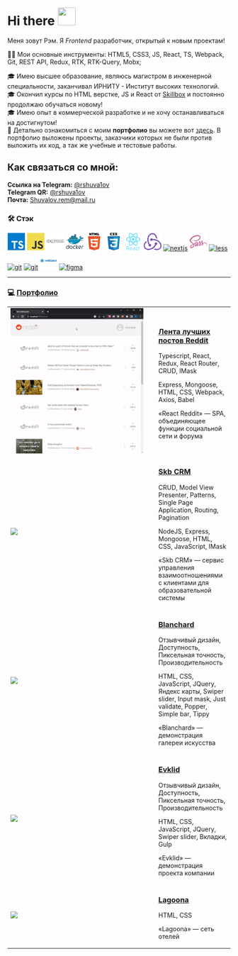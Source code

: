 # Hi there <img src="https://media.giphy.com/media/hvRJCLFzcasrR4ia7z/giphy.gif" width="40" height="40">

Меня зовут Рэм. Я _Frontend_ разработчик, открытый к новым проектам!

👩‍💻 Мои основные инструменты: HTML5, CSS3, JS, React, TS, Webpack, Git, REST API, Redux, RTK, RTK-Query, Mobx;

🎓 Имею высшее образование, являюсь магистром в инженерной специальности, заканчивал ИРНИТУ - Институт высоких технологий.  
🎓 Окончил курсы по HTML верстке, JS и React от [Skillbox](https://skillbox.ru/) и постоянно продолжаю обучаться новому!  
🎓 Имею опыт в коммерческой разработке и не хочу останавливаться на достигнутом!  
👜 Детально ознакомиться с моим **портфолио** вы можете вот [здесь](https://github.com/rshuva1ov?tab=repositories). В портфолио выложены проекты, заказчики которых не были против выложить их код, а так же учебные и тестовые работы.

## Как связаться со мной:

**Ссылка на Telegram:** [@rshuva1ov](https://t.me/rshuva1ov/)  
**Telegram QR:** [@rshuva1ov](https://user-images.githubusercontent.com/102639623/173983628-a42a5093-2bc4-4f37-9b08-9c9e82f47a4c.png)  
**Почта:** Shuvalov.rem@mail.ru

### 🛠 Стэк

<p align="left">
<!-- TypeScript -->
<a href="https://www.typescriptlang.org/" target="_blank" rel="noreferrer"><img src="https://raw.githubusercontent.com/devicons/devicon/master/icons/typescript/typescript-original.svg" alt="typescript" height="40"/></a>
<!-- JavaScript -->
<a href="https://developer.mozilla.org/en-US/docs/Web/JavaScript" target="_blank" rel="noreferrer"><img src="https://raw.githubusercontent.com/devicons/devicon/master/icons/javascript/javascript-original.svg" alt="javascript" height="40"/></a>
<!-- Express -->
<a href="https://expressjs.com" target="_blank" rel="noreferrer"> <img src="https://raw.githubusercontent.com/devicons/devicon/master/icons/express/express-original-wordmark.svg" alt="express" height="40"/></a>
<!-- Docker -->
<a href="https://www.docker.com/" target="_blank" rel="noreferrer"> <img src="https://raw.githubusercontent.com/devicons/devicon/master/icons/docker/docker-original-wordmark.svg" alt="docker" height="40"/></a>
<!-- HTML -->
<a href="https://www.w3.org/html/" target="_blank" rel="noreferrer"> <img src="https://raw.githubusercontent.com/devicons/devicon/master/icons/html5/html5-original-wordmark.svg" alt="html5" height="40"/></a>
<!-- CSS -->
<a href="https://www.w3schools.com/css/" target="_blank" rel="noreferrer"><img src="https://raw.githubusercontent.com/devicons/devicon/master/icons/css3/css3-original-wordmark.svg" alt="css3" height="40"/></a>
<!-- React -->
<a href="https://reactjs.org/" target="_blank" rel="noreferrer"> <img src="https://raw.githubusercontent.com/devicons/devicon/master/icons/react/react-original-wordmark.svg" alt="react" height="40"/></a>
<!-- Redux -->
<a href="https://redux.js.org" target="_blank" rel="noreferrer"> <img src="https://raw.githubusercontent.com/devicons/devicon/master/icons/redux/redux-original.svg" alt="redux" height="40"/></a>
<!-- Next -->
<a href="https://nextjs.org/" target="_blank" rel="noreferrer"> <img src="https://cdn.worldvectorlogo.com/logos/nextjs-2.svg" alt="nextjs" height="40"/></a>
<!-- Sass -->
<a href="https://sass-lang.com" target="_blank" rel="noreferrer"> <img src="https://raw.githubusercontent.com/devicons/devicon/master/icons/sass/sass-original.svg" alt="sass" height="40"/></a>
<!-- Less -->
<a href="https://lesscss.org/" target="_blank" rel="noreferrer"> <img src="https://www.vectorlogo.zone/logos/lesscss/lesscss-ar21.svg" alt="less" height="40"/></a>
<!-- Git -->
<a href="https://git-scm.com" target="_blank" rel="noreferrer"> <img src="https://www.vectorlogo.zone/logos/git-scm/git-scm-icon.svg" alt="git" height="40"/></a>
<!-- GitLab -->
<a href="https://about.gitlab.com" target="_blank" rel="noreferrer"> <img src="https://www.vectorlogo.zone/logos/gitlab/gitlab-ar21.svg" alt="git" height="40"/></a>
<!-- Webpack -->
<a href="https://webpack.js.org" target="_blank" rel="noreferrer"> <img src="https://raw.githubusercontent.com/devicons/devicon/d00d0969292a6569d45b06d3f350f463a0107b0d/icons/webpack/webpack-original-wordmark.svg" alt="webpack" height="40"/></a>
<!-- Figma -->
<a href="https://www.figma.com/" target="_blank" rel="noreferrer"> <img src="https://www.vectorlogo.zone/logos/figma/figma-icon.svg" alt="figma" height="40"/></a>
</p>
<hr>

### 💻 [Портфолио](https://github.com/rshuva1ov?tab=repositories)

<table>
<tr>
<td width="320px">
<a href="https://github.com/rshuva1ov/react-reddit" title="Открыть репозиторий">
<img src="assets/reddit.gif" width="300px" />
</a>
</td>
<td>
<h3><a href="https://github.com/rshuva1ov/react-reddit" title="Открыть репозиторий">Лента лучших постов Reddit</a></h3>
<p>Typescript, React, Redux, React Router, CRUD, IMask</p>
<p>Express, Mongoose, HTML, CSS, Webpack, Axios, Babel</p>
<p>«React Reddit» — SPA, объединяющее функции социальной сети и форума</p>
</td>
</tr>
<tr>
<td width="320px">
<a href="https://github.com/rshuva1ov/CRM" title="Открыть репозиторий">
<img src="assets/skb-crm.gif" width="300px" />
</a>
</td>
<td>
<h3><a href="https://github.com/rshuva1ov/CRM" title="Открыть репозиторий">Skb CRM</a></h3>
<p>CRUD, Model View Presenter, Patterns, Single Page Application, Routing, Pagination</p>
<p>NodeJS, Express, Mongoose, HTML, CSS, JavaScript, IMask</p>
<p>«Skb CRM» — сервис управления взаимоотношениями с клиентами для образовательной системы</p>
</td>
</tr>
<td width="320px">
<a href="https://github.com/rshuva1ov/Blanchard-gallery-landing" title="Посмотреть демонстрацию проекта">
<img src="assets/blanchard.gif" width="300px" />
</a>
</td>
<td>
<h3><a href="https://github.com/rshuva1ov/Blanchard-gallery-landing" title="Открыть репозиторий">Blanchard</a></h3>
<p>Отзывчивый дизайн, Доступность, Пиксельная точность, Производительность</p>
<p>HTML, CSS, JavaScript, JQuery, Яндекс карты, Swiper slider, Input mask, Just validate, Popper, Simple bar, Tippy</p>
<p>«Blanchard» — демонстрация галереи искусства</p>
</td>

<tr>
<td width="320px">
<a href="https://github.com/rshuva1ov/Evklid-landing" title="Посмотреть демонстрацию проекта">
<img src="assets/evklid.gif" width="300px" />
</a>
</td>
<td>
<h3><a href="https://github.com/rshuva1ov/Evklid-landing" title="Открыть репозиторий">Evklid</a></h3>
<p>Отзывчивый дизайн, Доступность, Пиксельная точность, Производительность</p>
<p>HTML, CSS, JavaScript, JQuery, Swiper slider, Вкладки, Gulp</p>
<p>«Evklid» — демонстрация проекта компании</p>
</td>
</tr>
<tr>
<td width="320px">
<a href="https://github.com/rshuva1ov/lagoona-landing" title="Посмотреть демонстрацию проекта">
<img src="assets/lagoona.gif" width="300px" />
</a>
</td>
<td>
<h3><a href="https://github.com/rshuva1ov/lagoona-landing" title="Открыть репозиторий">Lagoona</a></h3>
<p>HTML, CSS</p>
<p>«Lagoona» — сеть отелей</p>
</td>
</tr>
</table>

